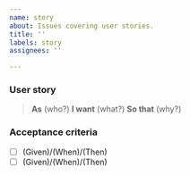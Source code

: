```yaml
---
name: story
about: Issues covering user stories.
title: ''
labels: story
assignees: ''

---
```


### User story

> **As** (who?) **I want** (what?) **So that** (why?)

### Acceptance criteria

- [ ] (Given)/(When)/(Then)
- [ ] (Given)/(When)/(Then)
